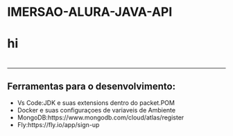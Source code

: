 # IMERSAO-ALURA-JAVA-API


###  <H1>hi<H1>
<hr>

<h2>Ferramentas para o desenvolvimento: </h2>

<ul>
  <li>Vs Code:JDK e suas extensions dentro do packet.POM</li>
  <li>Docker e suas configuraçoes de variaveis de Ambiente</li>
  <li>MongoDB:<a>https://www.mongodb.com/cloud/atlas/register</></li>
  <li>Fly:<a>https://fly.io/app/sign-up</a></li>
</ul>  
  
